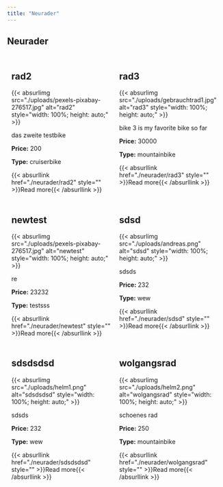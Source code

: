 ```yaml
---
title: "Neurader"
---
```


## Neurader

<div style="display: flex; flex-wrap: wrap;">

<div class="bike-preview" style="width: 50%; padding: 10px; box-sizing: border-box;">
    <h2>rad2</h2>
    {{< absurlimg src="./uploads/pexels-pixabay-276517.jpg" alt="rad2" style="width: 100%; height: auto;" >}}
    <p>das zweite testbike</p>
    <p><strong>Price:</strong> 200</p>
    <p><strong>Type:</strong> cruiserbike</p>
    {{< absurllink href="./neurader/rad2" style="" >}}Read more{{< /absurllink >}}
</div>

<div class="bike-preview" style="width: 50%; padding: 10px; box-sizing: border-box;">
    <h2>rad3</h2>
    {{< absurlimg src="./uploads/gebrauchtrad1.jpg" alt="rad3" style="width: 100%; height: auto;" >}}
    <p>bike 3 is my favorite bike so far</p>
    <p><strong>Price:</strong> 30000</p>
    <p><strong>Type:</strong> mountainbike</p>
    {{< absurllink href="./neurader/rad3" style="" >}}Read more{{< /absurllink >}}
</div>

<div class="bike-preview" style="width: 50%; padding: 10px; box-sizing: border-box;">
    <h2>newtest</h2>
    {{< absurlimg src="./uploads/pexels-pixabay-276517.jpg" alt="newtest" style="width: 100%; height: auto;" >}}
    <p>re</p>
    <p><strong>Price:</strong> 23232</p>
    <p><strong>Type:</strong> testsss</p>
    {{< absurllink href="./neurader/newtest" style="" >}}Read more{{< /absurllink >}}
</div>

<div class="bike-preview" style="width: 50%; padding: 10px; box-sizing: border-box;">
    <h2>sdsd</h2>
    {{< absurlimg src="./uploads/andreas.png" alt="sdsd" style="width: 100%; height: auto;" >}}
    <p>sdsds</p>
    <p><strong>Price:</strong> 232</p>
    <p><strong>Type:</strong> wew</p>
    {{< absurllink href="./neurader/sdsd" style="" >}}Read more{{< /absurllink >}}
</div>

<div class="bike-preview" style="width: 50%; padding: 10px; box-sizing: border-box;">
    <h2>sdsdsdsd</h2>
    {{< absurlimg src="./uploads/helm1.png" alt="sdsdsdsd" style="width: 100%; height: auto;" >}}
    <p>sdsds</p>
    <p><strong>Price:</strong> 232</p>
    <p><strong>Type:</strong> wew</p>
    {{< absurllink href="./neurader/sdsdsdsd" style="" >}}Read more{{< /absurllink >}}
</div>

<div class="bike-preview" style="width: 50%; padding: 10px; box-sizing: border-box;">
    <h2>wolgangsrad</h2>
    {{< absurlimg src="./uploads/helm2.png" alt="wolgangsrad" style="width: 100%; height: auto;" >}}
    <p>schoenes rad</p>
    <p><strong>Price:</strong> 250</p>
    <p><strong>Type:</strong> mountainbike</p>
    {{< absurllink href="./neurader/wolgangsrad" style="" >}}Read more{{< /absurllink >}}
</div>
</div>

